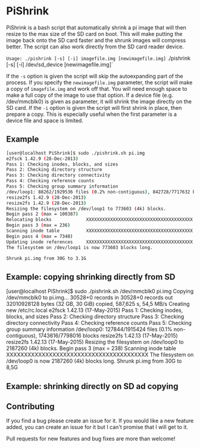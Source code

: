 # PiShrink #
PiShrink is a bash script that automatically shrink a pi image that will then resize to the max size of the SD card on boot. This will make putting the image back onto the SD card faster and the shrunk images will compress better. The script can also work directly from the SD card reader device.

`Usage: ./pishrink [-s] [-i] imagefile.img [newimagefile.img]`
        ./pishrink [-s] [-i] /dev/sd_device [newimagefile.img]`

If the `-s` option is given the script will skip the autoexpanding part of the process.  If you specify the `newimagefile.img` parameter, the script will make a copy of `imagefile.img` and work off that. You will need enough space to make a full copy of the image to use that option.
If a device file (e.g. /dev/mmcblk0) is given as parameter, it will shrink the image directly on the SD card. If the `-i` option is given the script will first shrink in place, then prepare a copy. This is especially useful when the first parameter is a device file and space is limited.

## Example ##
```bash
[user@localhost PiShrink]$ sudo ./pishrink.sh pi.img
e2fsck 1.42.9 (28-Dec-2013)
Pass 1: Checking inodes, blocks, and sizes
Pass 2: Checking directory structure
Pass 3: Checking directory connectivity
Pass 4: Checking reference counts
Pass 5: Checking group summary information
/dev/loop1: 88262/1929536 files (0.2% non-contiguous), 842728/7717632 blocks
resize2fs 1.42.9 (28-Dec-2013)
resize2fs 1.42.9 (28-Dec-2013)
Resizing the filesystem on /dev/loop1 to 773603 (4k) blocks.
Begin pass 2 (max = 100387)
Relocating blocks             XXXXXXXXXXXXXXXXXXXXXXXXXXXXXXXXXXXXXXXX
Begin pass 3 (max = 236)
Scanning inode table          XXXXXXXXXXXXXXXXXXXXXXXXXXXXXXXXXXXXXXXX
Begin pass 4 (max = 7348)
Updating inode references     XXXXXXXXXXXXXXXXXXXXXXXXXXXXXXXXXXXXXXXX
The filesystem on /dev/loop1 is now 773603 blocks long.

Shrunk pi.img from 30G to 3.1G
```
## Example: copying shrinking directly from SD ##

[user@localhost PiShrink]$ sudo  ./pishrink.sh /dev/mmcblk0 pi.img
Copying /dev/mmcblk0 to pi.img...
30528+0 records in
30528+0 records out
32010928128 bytes (32 GB, 30 GiB) copied, 587,625 s, 54,5 MB/s
Creating new /etc/rc.local
e2fsck 1.42.13 (17-May-2015)
Pass 1: Checking inodes, blocks, and sizes
Pass 2: Checking directory structure
Pass 3: Checking directory connectivity
Pass 4: Checking reference counts
Pass 5: Checking group summary information
/dev/loop0: 127844/1915424 files (0.1% non-contiguous), 1743616/7798016 blocks
resize2fs 1.42.13 (17-May-2015)
resize2fs 1.42.13 (17-May-2015)
Resizing the filesystem on /dev/loop0 to 2187260 (4k) blocks.
Begin pass 3 (max = 238)
Scanning inode table          XXXXXXXXXXXXXXXXXXXXXXXXXXXXXXXXXXXXXXXX
The filesystem on /dev/loop0 is now 2187260 (4k) blocks long.
Shrunk pi.img from 30G to 8,5G

## Example: shrinking directly on SD ad copying ##



## Contributing ##
If you find a bug please create an issue for it. If you would like a new feature added, you can create an issue for it but I can't promise that I will get to it.

Pull requests for new features and bug fixes are more than welcome!
